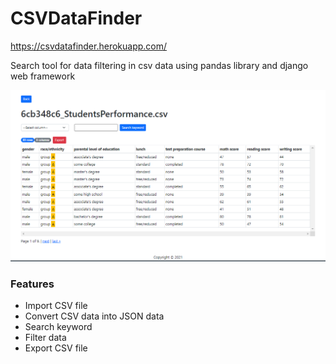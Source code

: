 # CSVDataFinder

<https://csvdatafinder.herokuapp.com/>

Search tool for data filtering in csv data using pandas library and django web framework

![screenshot](csvdatafinder.PNG)

### Features
- Import CSV file
- Convert CSV data into JSON data
- Search keyword
- Filter data 
- Export CSV file
